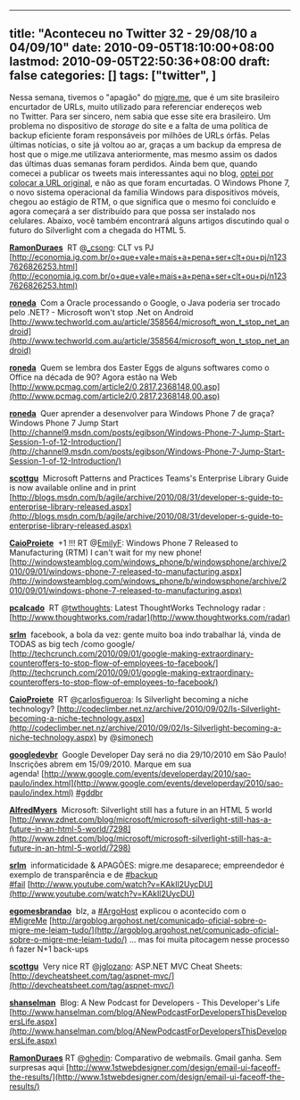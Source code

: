 
---
title: "Aconteceu no Twitter 32 - 29/08/10 a 04/09/10"
date: 2010-09-05T18:10:00+08:00
lastmod: 2010-09-05T22:50:36+08:00
draft: false
categories: []
tags: ["twitter", ]
---


Nessa semana, tivemos o "apagão" do [migre.me](http://migre.me/), que é um site brasileiro encurtador de URLs, muito utilizado para referenciar endereços web no Twitter. Para ser sincero, nem sabia que esse site era brasileiro. Um problema no dispositivo de *storage* do site e a falta de uma política de backup eficiente foram responsáveis por milhões de URLs órfãs. Pelas últimas notícias, o site já voltou ao ar, graças a um backup da empresa de host que o mige.me utilizava anteriormente, mas mesmo assim os dados das últimas duas semanas foram perdidos. Ainda bem que, quando comecei a publicar os tweets mais interessantes aqui no blog, [optei por colocar a URL original](/blog/post/2010/01/24/Aconteceu-no-Twitter-semana-3-170110-a-240110.aspx "Aconteceu no Twitter - semana 3 - 17/01/10 a 24/01/10"), e não as que foram encurtadas. O Windows Phone 7, o novo sistema operacional da família Windows para dispositivos móveis, chegou ao estágio de RTM, o que significa que o mesmo foi concluído e agora começará a ser distribuído para que possa ser instalado nos celulares. Abaixo, você também encontrará alguns artigos discutindo qual o futuro do Silverlight com a chegada do HTML 5.

<span class="status-body"><span class="status-content">**[RamonDuraes](http://twitter.com/RamonDuraes)**  <span class="entry-content">RT @[_csong](http://twitter.com/_csong): CLT vs PJ [http://economia.ig.com.br/o+que+vale+mais+a+pena+ser+clt+ou+pj/n1237626826253.html](http://economia.ig.com.br/o+que+vale+mais+a+pena+ser+clt+ou+pj/n1237626826253.html)</span></span></span>

<span class="status-body"><span class="status-content"><span class="entry-content"><span class="status-body"><span class="status-content">**[roneda](http://twitter.com/roneda)**  <span class="entry-content">Com a Oracle processando o Google, o Java poderia ser trocado pelo .NET? - Microsoft won't stop .Net on Android [http://www.techworld.com.au/article/358564/microsoft_won_t_stop_net_android](http://www.techworld.com.au/article/358564/microsoft_won_t_stop_net_android)</span></span></span></span></span></span>

<span class="status-body"><span class="status-content"><span class="entry-content"><span class="status-body"><span class="status-content"><span class="entry-content"><span class="status-body"><span class="status-content">**[roneda](http://twitter.com/roneda)**  <span class="entry-content">Quem se lembra dos Easter Eggs de alguns softwares como o Office na década de 90? Agora estão na Web [http://www.pcmag.com/article2/0,2817,2368148,00.asp](http://www.pcmag.com/article2/0,2817,2368148,00.asp)</span></span></span></span></span></span></span></span></span>

<span class="status-body"><span class="status-content"><span class="entry-content"><span class="status-body"><span class="status-content"><span class="entry-content"><span class="status-body"><span class="status-content"><span class="entry-content"><span class="status-body"><span class="status-content">**[roneda](http://twitter.com/roneda)**  <span class="entry-content">Quer aprender a desenvolver para Windows Phone 7 de graça? Windows Phone 7 Jump Start [http://channel9.msdn.com/posts/egibson/Windows-Phone-7-Jump-Start-Session-1-of-12-Introduction/](http://channel9.msdn.com/posts/egibson/Windows-Phone-7-Jump-Start-Session-1-of-12-Introduction/)</span></span></span></span></span></span></span></span></span></span></span></span>

<span class="status-body"><span class="status-content"><span class="entry-content"><span class="status-body"><span class="status-content"><span class="entry-content"><span class="status-body"><span class="status-content"><span class="entry-content"><span class="status-body"><span class="status-content"><span class="entry-content"><span class="status-body"><span class="status-content">**[scottgu](http://twitter.com/scottgu)**  <span class="entry-content">Microsoft Patterns and Practices Teams's Enterprise Library Guide is now available online and in print [http://blogs.msdn.com/b/agile/archive/2010/08/31/developer-s-guide-to-enterprise-library-released.aspx](http://blogs.msdn.com/b/agile/archive/2010/08/31/developer-s-guide-to-enterprise-library-released.aspx)</span></span></span></span></span></span></span></span></span></span></span></span></span></span></span>

<span class="status-body"><span class="status-content"><span class="entry-content"><span class="status-body"><span class="status-content"><span class="entry-content"><span class="status-body"><span class="status-content"><span class="entry-content"><span class="status-body"><span class="status-content"><span class="entry-content"><span class="status-body"><span class="status-content"><span class="entry-content"><span class="status-body"><span class="status-content">**[CaioProiete](http://twitter.com/CaioProiete)**  <span class="entry-content">+1 !!! RT @[EmilyF](http://twitter.com/EmilyF): Windows Phone 7 Released to Manufacturing (RTM) I can't wait for my new phone!   
[http://windowsteamblog.com/windows_phone/b/windowsphone/archive/2010/09/01/windows-phone-7-released-to-manufacturing.aspx](http://windowsteamblog.com/windows_phone/b/windowsphone/archive/2010/09/01/windows-phone-7-released-to-manufacturing.aspx)</span></span></span></span></span></span></span></span></span></span></span></span></span></span></span></span></span></span>

<span class="status-body"><span class="status-content"><span class="entry-content"><span class="status-body"><span class="status-content"><span class="entry-content"><span class="status-body"><span class="status-content"><span class="entry-content"><span class="status-body"><span class="status-content"><span class="entry-content"><span class="status-body"><span class="status-content"><span class="entry-content"><span class="status-body"><span class="status-content"><span class="entry-content"><span class="status-body"><span class="status-content">**[pcalcado](http://twitter.com/pcalcado)**  <span class="entry-content">RT @[twthoughts](http://twitter.com/twthoughts): Latest ThoughtWorks Technology radar : [http://www.thoughtworks.com/radar](http://www.thoughtworks.com/radar)</span></span></span></span></span></span></span></span></span></span></span></span></span></span></span></span></span></span></span></span></span>

<span class="status-body"><span class="status-content"><span class="entry-content"><span class="status-body"><span class="status-content"><span class="entry-content"><span class="status-body"><span class="status-content"><span class="entry-content"><span class="status-body"><span class="status-content"><span class="entry-content"><span class="status-body"><span class="status-content"><span class="entry-content"><span class="status-body"><span class="status-content"><span class="entry-content"><span class="status-body"><span class="status-content"><span class="entry-content"><span class="status-body"><span class="status-content">**[srlm](http://twitter.com/srlm)**  <span class="entry-content">facebook, a bola da vez: gente muito boa indo trabalhar lá, vinda de TODAS as big tech /como google/ [http://techcrunch.com/2010/09/01/google-making-extraordinary-counteroffers-to-stop-flow-of-employees-to-facebook/](http://techcrunch.com/2010/09/01/google-making-extraordinary-counteroffers-to-stop-flow-of-employees-to-facebook/)</span></span></span></span></span></span></span></span></span></span></span></span></span></span></span></span></span></span></span></span></span></span></span></span>

<span class="status-body"><span class="status-content"><span class="entry-content"><span class="status-body"><span class="status-content"><span class="entry-content"><span class="status-body"><span class="status-content"><span class="entry-content"><span class="status-body"><span class="status-content"><span class="entry-content"><span class="status-body"><span class="status-content"><span class="entry-content"><span class="status-body"><span class="status-content"><span class="entry-content"><span class="status-body"><span class="status-content"><span class="entry-content"><span class="status-body"><span class="status-content"><span class="entry-content"><span class="status-body"><span class="status-content">**[CaioProiete](http://twitter.com/CaioProiete)**  <span class="entry-content">RT @[carlosfigueroa](http://twitter.com/carlosfigueroa): Is Silverlight becoming a niche technology? [http://codeclimber.net.nz/archive/2010/09/02/Is-Silverlight-becoming-a-niche-technology.aspx](http://codeclimber.net.nz/archive/2010/09/02/Is-Silverlight-becoming-a-niche-technology.aspx) by @[simonech](http://twitter.com/simonech)</span></span></span></span></span></span></span></span></span></span></span></span></span></span></span></span></span></span></span></span></span></span></span></span></span></span></span>

<span class="status-body"><span class="status-content"><span class="entry-content"><span class="status-body"><span class="status-content"><span class="entry-content"><span class="status-body"><span class="status-content"><span class="entry-content"><span class="status-body"><span class="status-content"><span class="entry-content"><span class="status-body"><span class="status-content"><span class="entry-content"><span class="status-body"><span class="status-content"><span class="entry-content"><span class="status-body"><span class="status-content"><span class="entry-content"><span class="status-body"><span class="status-content"><span class="entry-content"><span class="status-body"><span class="status-content"><span class="entry-content"><span class="status-body"><span class="status-content">**[googledevbr](http://twitter.com/googledevbr)**  <span class="entry-content">Google Developer Day será no dia 29/10/2010 em São Paulo! Inscrições abrem em 15/09/2010. Marque em sua agenda! [http://www.google.com/events/developerday/2010/sao-paulo/index.html](http://www.google.com/events/developerday/2010/sao-paulo/index.html) [#gddbr](http://twitter.com/search?q=%23gddbr "#gddbr")</span></span></span></span></span></span></span></span></span></span></span></span></span></span></span></span></span></span></span></span></span></span></span></span></span></span></span></span></span></span>

<span class="status-body"><span class="status-content"><span class="entry-content"><span class="status-body"><span class="status-content"><span class="entry-content"><span class="status-body"><span class="status-content"><span class="entry-content"><span class="status-body"><span class="status-content"><span class="entry-content"><span class="status-body"><span class="status-content"><span class="entry-content"><span class="status-body"><span class="status-content"><span class="entry-content"><span class="status-body"><span class="status-content"><span class="entry-content"><span class="status-body"><span class="status-content"><span class="entry-content"><span class="status-body"><span class="status-content"><span class="entry-content"><span class="status-body"><span class="status-content"><span class="entry-content"><span class="status-body"><span class="status-content">**[AlfredMyers](http://twitter.com/AlfredMyers)**  <span class="entry-content">Microsoft: Silverlight still has a future in an HTML 5 world [http://www.zdnet.com/blog/microsoft/microsoft-silverlight-still-has-a-future-in-an-html-5-world/7298](http://www.zdnet.com/blog/microsoft/microsoft-silverlight-still-has-a-future-in-an-html-5-world/7298)</span></span></span></span></span></span></span></span></span></span></span></span></span></span></span></span></span></span></span></span></span></span></span></span></span></span></span></span></span></span></span></span></span>

<span class="status-body"><span class="status-content"><span class="entry-content"><span class="status-body"><span class="status-content"><span class="entry-content"><span class="status-body"><span class="status-content"><span class="entry-content"><span class="status-body"><span class="status-content"><span class="entry-content"><span class="status-body"><span class="status-content"><span class="entry-content"><span class="status-body"><span class="status-content"><span class="entry-content"><span class="status-body"><span class="status-content"><span class="entry-content"><span class="status-body"><span class="status-content"><span class="entry-content"><span class="status-body"><span class="status-content"><span class="entry-content"><span class="status-body"><span class="status-content"><span class="entry-content"><span class="status-body"><span class="status-content"><span class="entry-content"><span class="status-body"><span class="status-content">**[srlm](http://twitter.com/srlm)**  <span class="entry-content">informaticidade & APAGÕES: migre.me desaparece; empreendedor é exemplo de transparência e de [#backup](http://twitter.com/search?q=%23backup "#backup") [#fail](http://twitter.com/search?q=%23fail "#fail") [http://www.youtube.com/watch?v=KAkIl2UycDU](http://www.youtube.com/watch?v=KAkIl2UycDU)</span></span></span></span></span></span></span></span></span></span></span></span></span></span></span></span></span></span></span></span></span></span></span></span></span></span></span></span></span></span></span></span></span></span></span></span>

<span class="status-body"><span class="status-content"><span class="entry-content"><span class="status-body"><span class="status-content"><span class="entry-content"><span class="status-body"><span class="status-content"><span class="entry-content"><span class="status-body"><span class="status-content"><span class="entry-content"><span class="status-body"><span class="status-content"><span class="entry-content"><span class="status-body"><span class="status-content"><span class="entry-content"><span class="status-body"><span class="status-content"><span class="entry-content"><span class="status-body"><span class="status-content"><span class="entry-content"><span class="status-body"><span class="status-content"><span class="entry-content"><span class="status-body"><span class="status-content"><span class="entry-content"><span class="status-body"><span class="status-content"><span class="entry-content"><span class="status-body"><span class="status-content"><span class="entry-content"><span class="status-body"><span class="status-content">**[egomesbrandao](http://twitter.com/egomesbrandao)**  <span class="entry-content">blz, a [#ArgoHost](http://twitter.com/search?q=%23ArgoHost "#ArgoHost") explicou o acontecido com o [#MigreMe](http://twitter.com/search?q=%23MigreMe "#MigreMe") [http://argoblog.argohost.net/comunicado-oficial-sobre-o-migre-me-leiam-tudo/](http://argoblog.argohost.net/comunicado-oficial-sobre-o-migre-me-leiam-tudo/) ... mas foi muita pitocagem nesse processo ñ fazer N+1 back-ups</span></span></span></span></span></span></span></span></span></span></span></span></span></span></span></span></span></span></span></span></span></span></span></span></span></span></span></span></span></span></span></span></span></span></span></span></span></span></span>

<span class="status-body"><span class="status-content"><span class="entry-content"><span class="status-body"><span class="status-content"><span class="entry-content"><span class="status-body"><span class="status-content"><span class="entry-content"><span class="status-body"><span class="status-content"><span class="entry-content"><span class="status-body"><span class="status-content"><span class="entry-content"><span class="status-body"><span class="status-content"><span class="entry-content"><span class="status-body"><span class="status-content"><span class="entry-content"><span class="status-body"><span class="status-content"><span class="entry-content"><span class="status-body"><span class="status-content"><span class="entry-content"><span class="status-body"><span class="status-content"><span class="entry-content"><span class="status-body"><span class="status-content"><span class="entry-content"><span class="status-body"><span class="status-content"><span class="entry-content"><span class="status-body"><span class="status-content"><span class="entry-content"><span class="status-body"><span class="status-content">**[scottgu](http://twitter.com/scottgu)**  <span class="entry-content">Very nice RT @[jglozano](http://twitter.com/jglozano): ASP.NET MVC Cheat Sheets: [http://devcheatsheet.com/tag/aspnet-mvc/](http://devcheatsheet.com/tag/aspnet-mvc/)</span></span></span></span></span></span></span></span></span></span></span></span></span></span></span></span></span></span></span></span></span></span></span></span></span></span></span></span></span></span></span></span></span></span></span></span></span></span></span></span></span></span>

<span class="status-body"><span class="status-content"><span class="entry-content"><span class="status-body"><span class="status-content"><span class="entry-content"><span class="status-body"><span class="status-content"><span class="entry-content"><span class="status-body"><span class="status-content"><span class="entry-content"><span class="status-body"><span class="status-content"><span class="entry-content"><span class="status-body"><span class="status-content"><span class="entry-content"><span class="status-body"><span class="status-content"><span class="entry-content"><span class="status-body"><span class="status-content"><span class="entry-content"><span class="status-body"><span class="status-content"><span class="entry-content"><span class="status-body"><span class="status-content"><span class="entry-content"><span class="status-body"><span class="status-content"><span class="entry-content"><span class="status-body"><span class="status-content"><span class="entry-content"><span class="status-body"><span class="status-content"><span class="entry-content"><span class="status-body"><span class="status-content"><span class="status-body"><span class="status-content">**[shanselman](http://twitter.com/shanselman)**  <span class="entry-content">Blog: A New Podcast for Developers - This Developer's Life [http://www.hanselman.com/blog/ANewPodcastForDevelopersThisDevelopersLife.aspx](http://www.hanselman.com/blog/ANewPodcastForDevelopersThisDevelopersLife.aspx)</span></span></span></span></span></span></span></span></span></span></span></span></span></span></span></span></span></span></span></span></span></span></span></span></span></span></span></span></span></span></span></span></span></span></span></span></span></span></span></span></span></span></span></span>

<span class="status-body"><span class="status-content"><span class="entry-content"><span class="status-body"><span class="status-content"><span class="entry-content"><span class="status-body"><span class="status-content"><span class="entry-content"><span class="status-body"><span class="status-content"><span class="entry-content"><span class="status-body"><span class="status-content"><span class="entry-content"><span class="status-body"><span class="status-content"><span class="entry-content"><span class="status-body"><span class="status-content"><span class="entry-content"><span class="status-body"><span class="status-content"><span class="entry-content"><span class="status-body"><span class="status-content"><span class="entry-content"><span class="status-body"><span class="status-content"><span class="entry-content"><span class="status-body"><span class="status-content"><span class="entry-content"><span class="status-body"><span class="status-content"><span class="entry-content"><span class="status-body"><span class="status-content"><span class="entry-content"><span class="status-body"><span class="status-content"><span class="status-body"><span class="status-content"><span class="entry-content"><span class="status-body"><span class="status-content">**[RamonDuraes](http://twitter.com/RamonDuraes)** <span class="entry-content">RT @[ghedin](http://twitter.com/ghedin): Comparativo de webmails. Gmail ganha. Sem surpresas aqui [http://www.1stwebdesigner.com/design/email-ui-faceoff-the-results/](http://www.1stwebdesigner.com/design/email-ui-faceoff-the-results/)</span></span></span></span></span></span></span></span></span></span></span></span></span></span></span></span></span></span></span></span></span></span></span></span></span></span></span></span></span></span></span></span></span></span></span></span></span></span></span></span></span></span></span></span></span></span></span>

